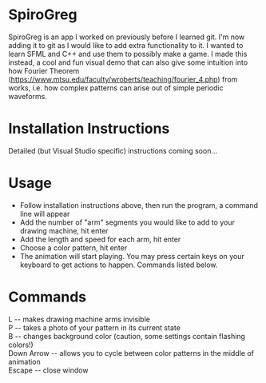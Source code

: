 # SpiroGreg
SpiroGreg is an app I worked on previously before I learned git. I'm now adding it to git as I would like to add extra functionality to it. I wanted to learn SFML and C++ and use them to possibly make a game. I made this instead, a cool and fun visual demo that can also give some intuition into how Fourier Theorem (https://www.mtsu.edu/faculty/wroberts/teaching/fourier_4.php) from works, i.e. how complex patterns can arise out of simple periodic waveforms. 

# Installation Instructions
Detailed (but Visual Studio specific) instructions coming soon... 

# Usage
- Follow installation instructions above, then run the program, a command line will appear
- Add the number of "arm" segments you would like to add to your drawing machine, hit enter
- Add the length and speed for each arm, hit enter
- Choose a color pattern, hit enter
- The animation will start playing. You may press certain keys on your keyboard to get actions to happen. Commands listed below.

# Commands
L -- makes drawing machine arms invisible   
P -- takes a photo of your pattern in its current state    
B -- changes background color (caution, some settings contain flashing colors!)    
Down Arrow -- allows you to cycle between color patterns in the middle of animation    
Escape -- close window    
